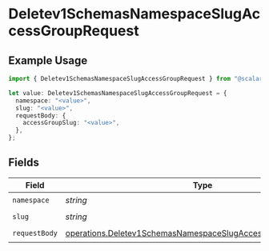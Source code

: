 # Deletev1SchemasNamespaceSlugAccessGroupRequest

## Example Usage

```typescript
import { Deletev1SchemasNamespaceSlugAccessGroupRequest } from "@scalar/sdk/models/operations";

let value: Deletev1SchemasNamespaceSlugAccessGroupRequest = {
  namespace: "<value>",
  slug: "<value>",
  requestBody: {
    accessGroupSlug: "<value>",
  },
};
```

## Fields

| Field                                                                                                                                          | Type                                                                                                                                           | Required                                                                                                                                       | Description                                                                                                                                    |
| ---------------------------------------------------------------------------------------------------------------------------------------------- | ---------------------------------------------------------------------------------------------------------------------------------------------- | ---------------------------------------------------------------------------------------------------------------------------------------------- | ---------------------------------------------------------------------------------------------------------------------------------------------- |
| `namespace`                                                                                                                                    | *string*                                                                                                                                       | :heavy_check_mark:                                                                                                                             | N/A                                                                                                                                            |
| `slug`                                                                                                                                         | *string*                                                                                                                                       | :heavy_check_mark:                                                                                                                             | N/A                                                                                                                                            |
| `requestBody`                                                                                                                                  | [operations.Deletev1SchemasNamespaceSlugAccessGroupRequestBody](../../models/operations/deletev1schemasnamespaceslugaccessgrouprequestbody.md) | :heavy_check_mark:                                                                                                                             | N/A                                                                                                                                            |